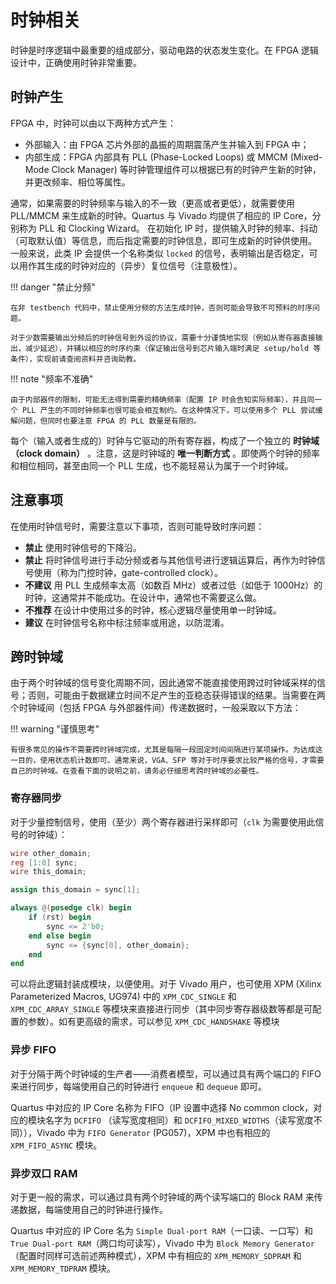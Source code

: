 # 时钟相关

时钟是时序逻辑中最重要的组成部分，驱动电路的状态发生变化。在 FPGA 逻辑设计中，正确使用时钟非常重要。

## 时钟产生

FPGA 中，时钟可以由以下两种方式产生：

* 外部输入：由 FPGA 芯片外部的晶振的周期震荡产生并输入到 FPGA 中；
* 内部生成：FPGA 内部具有 PLL (Phase-Locked Loops) 或 MMCM (Mixed-Mode Clock Manager) 等时钟管理组件可以根据已有的时钟产生新的时钟，并更改频率、相位等属性。

通常，如果需要的时钟频率与输入的不一致（更高或者更低），就需要使用 PLL/MMCM 来生成新的时钟。Quartus 与 Vivado 均提供了相应的 IP Core，分别称为 PLL 和 Clocking Wizard。
在初始化 IP 时，提供输入时钟的频率、抖动（可取默认值）等信息，而后指定需要的时钟信息，即可生成新的时钟供使用。
一般来说，此类 IP 会提供一个名称类似 `locked` 的信号，表明输出是否稳定，可以用作其生成的时钟对应的（异步）复位信号（注意极性）。


!!! danger "禁止分频"

    在非 testbench 代码中，禁止使用分频的方法生成时钟，否则可能会导致不可预料的时序问题。
    
    对于少数需要输出分频后的时钟信号到外设的协议，需要十分谨慎地实现（例如从寄存器直接输出，减少延迟），并辅以相应的时序约束（保证输出信号到芯片输入端时满足 setup/hold 等条件），实现前请查阅资料并咨询助教。


!!! note "频率不准确"
    
    由于内部器件的限制，可能无法得到需要的精确频率（配置 IP 时会告知实际频率），并且同一个 PLL 产生的不同时钟频率也很可能会相互制约。在这种情况下，可以使用多个 PLL 尝试缓解问题，但同时也要注意 FPGA 的 PLL 数量是有限的。


每个（输入或者生成的）时钟与它驱动的所有寄存器，构成了一个独立的 **时钟域（clock domain）** 。注意，这是时钟域的 **唯一判断方式** 。即使两个时钟的频率和相位相同，甚至由同一个 PLL 生成，也不能轻易认为属于一个时钟域。


## 注意事项

在使用时钟信号时，需要注意以下事项，否则可能导致时序问题：

* **禁止** 使用时钟信号的下降沿。
* **禁止** 将时钟信号进行手动分频或者与其他信号进行逻辑运算后，再作为时钟信号使用（称为门控时钟，gate-controlled clock）。
* **不建议** 用 PLL 生成频率太高（如数百 MHz）或者过低（如低于 1000Hz）的时钟，这通常并不能成功。在设计中，通常也不需要这么做。
* **不推荐** 在设计中使用过多的时钟，核心逻辑尽量使用单一时钟域。
* **建议** 在时钟信号名称中标注频率或用途，以防混淆。

## 跨时钟域

由于两个时钟域的信号变化周期不同，因此通常不能直接使用跨过时钟域采样的信号；否则，可能由于数据建立时间不足产生的亚稳态获得错误的结果。当需要在两个时钟域间（包括 FPGA 与外部器件间）传递数据时，一般采取以下方法：

!!! warning "谨慎思考"

    有很多常见的操作不需要跨时钟域完成，尤其是每隔一段固定时间间隔进行某项操作。为达成这一目的，使用状态机计数即可。通常来说，VGA、SFP 等对于时序要求比较严格的信号，才需要自己的时钟域。在查看下面的说明之前，请务必仔细思考跨时钟域的必要性。

### 寄存器同步

对于少量控制信号，使用（至少）两个寄存器进行采样即可（`clk` 为需要使用此信号的时钟域）：

```verilog
wire other_domain;
reg [1:0] sync;
wire this_domain;

assign this_domain = sync[1];

always @(posedge clk) begin
    if (rst) begin
        sync <= 2'b0;
    end else begin
        sync <= {sync[0], other_domain};
    end
end
```

可以将此逻辑封装成模块，以便使用。对于 Vivado 用户，也可使用 XPM (Xilinx Parameterized Macros, UG974) 中的 `XPM_CDC_SINGLE` 和 `XPM_CDC_ARRAY_SINGLE` 等模块来直接进行同步（其中同步寄存器级数等都是可配置的参数）。如有更高级的需求，可以参见 `XPM_CDC_HANDSHAKE` 等模块

### 异步 FIFO

对于分隔于两个时钟域的生产者——消费者模型，可以通过具有两个端口的 FIFO 来进行同步，每端使用自己的时钟进行 `enqueue` 和 `dequeue` 即可。

Quartus 中对应的 IP Core 名称为 FIFO（IP 设置中选择 No common clock，对应的模块名字为 `DCFIFO` （读写宽度相同）和 `DCFIFO_MIXED_WIDTHS`（读写宽度不同）），Vivado 中为 `FIFO Generator` (PG057)，XPM 中也有相应的 `XPM_FIFO_ASYNC` 模块。

### 异步双口 RAM

对于更一般的需求，可以通过具有两个时钟域的两个读写端口的 Block RAM 来传递数据，每端使用自己的时钟进行操作。

Quartus 中对应的 IP Core 名为 `Simple Dual-port RAM`（一口读、一口写）和 `True Dual-port RAM`（两口均可读写），Vivado 中为 `Block Memory Generator`（配置时同样可选前述两种模式），XPM 中有相应的 `XPM_MEMORY_SDPRAM` 和 `XPM_MEMORY_TDPRAM` 模块。
